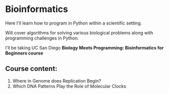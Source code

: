 # Bioinformatics
Here I'll learn how to program in Python within a scientific setting.

Will cover algorithms for solving various biological problems along with programming challenges in Python.

I'll be taking UC San Diego **Biology Meets Programming: Bioinformatics for Beginners course**

## Course content:
1. Where in Genome does Replication Begin?
2. Which DNA Patterns Play the Role of Molecular Clocks
